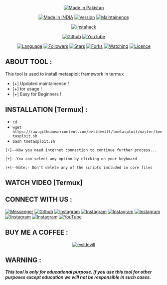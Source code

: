 <p align="center">
<a href="https://instagram.com/blckspidr"><img title="Made in Pakistan" src="https://img.shields.io/badge/MADE%20IN-PakistN-SCRIPT?colorA=%23ff8100&colorB=%23017e40&colorC=%23ff0000&style=for-the-badge"></a>
</p>
<p align="center">
<a href="https://youtube.com/channel/UC9L82byLSAXUKCJXc9zrnlQ"><img title="Made in INDIA" src="https://img.shields.io/badge/Tool-instahack-green.svg"></a>
<a href="https://youtube.com/channel/UC9L82byLSAXUKCJXc9zrnlQ"><img title="Version" src="https://img.shields.io/badge/Version-1.0-green.svg?style=flat-square"></a>
<a href="https://youtube.com/channel/UC9L82byLSAXUKCJXc9zrnlQ"><img title="Maintainence" src="https://img.shields.io/badge/Maintained%3F-yes-green.svg"></a>
</p>
<p align="center">
<a href="https://youtube.com/channel/UC9L82byLSAXUKCJXc9zrnlQ"><img title="instahack" src=""></a>
</p>
<p align="center">
<a href="https://github.com/evildevill"><img title="Github" src="https://img.shields.io/badge/evildevill-brightgreen?style=for-the-badge&logo=github"></a>
<a href="https://youtube.com/channel/UC9L82byLSAXUKCJXc9zrnlQ"><img title="YouTube" src="https://img.shields.io/badge/YouTube-Hacker wasii-red?style=for-the-badge&logo=Youtube"></a>
</p>
<p align="center">
<a href="https://github.com/evildevill"><img title="Language" src="https://img.shields.io/badge/Made%20with-Bash-1f425f.svg?v=103"></a>
<a href="https://github.com/evildevill"><img title="Followers" src="https://img.shields.io/github/followers/evildevill?color=blue&style=flat-square"></a>
<a href="https://github.com/evildevill"><img title="Stars" src="https://img.shields.io/github/stars/evildevill/instahack?color=red&style=flat-square"></a>
<a href="https://github.com/evildevill"><img title="Forks" src="https://img.shields.io/github/forks/evildevill/instahack?color=red&style=flat-square"></a>
<a href="https://github.com/evildevill"><img title="Watching" src="https://img.shields.io/github/watchers/evildevill/instahack?label=Watchers&color=blue&style=flat-square"></a>
<a href="https://github.com/evildevill"><img title="Licence" src="https://img.shields.io/badge/License-MIT-blue.svg"></a>
</p>

## ABOUT TOOL :

This tool is used to install metasploit framework in termux


* [+] Updated maintainence !
* [+] tor usage !
* [+] Easy for Beginners !

## INSTALLATION [Termux] :

* `cd`
* `wget https://raw.githubusercontent.com/evildevill/tmetasploit/master/tmetasploit.sh`
* `bash tmetasploit.sh`
```
[+]--Now you need internet connection to continue further process...

[+]--You can select any option by clicking on your keyboard

[+]--Note:- Don't delete any of the scripts included in core files

``` 


## WATCH VIDEO [Termux]



## CONNECT WITH US :

[![Messenger](https://img.shields.io/badge/Chat-Messenger-blue?style=for-the-badge&logo=messenger)](https://m.me/hackerwasiii)
<a href="https://github.com/evildevill"><img title="Github" src="https://img.shields.io/badge/evildevill-brightgreen?style=for-the-badge&logo=github"></a>
[![Instagram](https://img.shields.io/badge/INSTAGRAM-FOLLOW-red?style=for-the-badge&logo=instagram)](https://instagram.com/blckspidr)
[![Instagram](https://img.shields.io/badge/WEBSITE-VISIT-yellow?style=for-the-badge&logo=blogger)](https://hackerwasii.blogspot.com)
[![Instagram](https://img.shields.io/badge/LINKEDIN-CONNECT-red?style=for-the-badge&logo=linkedin)](https://linkedin/hackerwasii)
[![Instagram](https://img.shields.io/badge/FACEBOOK-LIKE-red?style=for-the-badge&logo=facebook)](https://facebook.com/StanicDevil)
[![Instagram](https://img.shields.io/badge/TELEGRAM-CHANNEL-red?style=for-the-badge&logo=telegram)](https://t.me/blckspidr)
[![Instagram](https://img.shields.io/badge/WHATSAPP-JOINGROUP-red?style=for-the-badge&logo=whatsapp)](https://wa.me/923137119351)
<a href="https://youtube.com/channel/UC9L82byLSAXUKCJXc9zrnlQ"><img title="YouTube" src="https://img.shields.io/badge/YouTube-Hacker wasi-red?style=for-the-badge&logo=Youtube"></a>

## BUY ME A COFFEE :

<p align="center">
<a href="https://www.paypal.me/hackerwasii"><img title="evildevill" src="https://camo.githubusercontent.com/ae8af018f80649f3d379eb23dbf59acceaffa24e/68747470733a2f2f6c69626572617061792e636f6d2f6173736574732f776964676574732f646f6e6174652e737667"></a>
</p>

## WARNING : 
***This tool is only for educational purpose. If you use this tool for other purposes except education we will not be responsible in such cases.***
